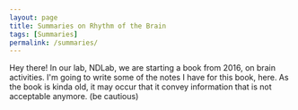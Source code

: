 ```yaml
---
layout: page
title: Summaries on Rhythm of the Brain
tags: [Summaries]
permalink: /summaries/
---
```


<p>Hey there! 
In our lab, NDLab, we are starting a book from 2016, on brain activities. I'm going to write some of the notes I have for this book, here. 
As the book is kinda old, it may occur that it convey information that is not acceptable anymore. (be cautious) </p>

